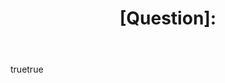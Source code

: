 ---
name: Question
description: Ask a question about the project.
title: "[Question]: "
labels: ["question"]
body:
  - type: markdown
    attributes:
      value: |
        **Please use this template to ask a question.**

        Before you ask, please make sure you have:
        - Searched the existing issues.
        - Checked the documentation.

  - type: textarea
    id: question
    attributes:
      label: Your Question
      description: "Please provide as much detail as possible."
    validations:
      required: true
--- 